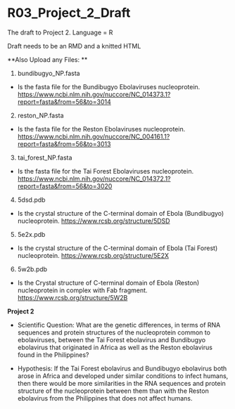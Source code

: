 # R03_Project_2_Draft
The draft to Project 2. Language = R

Draft needs to be an RMD and a knitted HTML

**Also Upload any Files: **
1) bundibugyo_NP.fasta
+ Is the fasta file for the Bundibugyo Ebolaviruses nucleoprotein. https://www.ncbi.nlm.nih.gov/nuccore/NC_014373.1?report=fasta&from=56&to=3014

2) reston_NP.fasta
+ Is the fasta file for the Reston Ebolaviruses nucleoprotein. https://www.ncbi.nlm.nih.gov/nuccore/NC_004161.1?report=fasta&from=56&to=3013

3) tai_forest_NP.fasta
+ Is the fasta file for the Tai Forest Ebolaviruses nucleoprotein. https://www.ncbi.nlm.nih.gov/nuccore/NC_014372.1?report=fasta&from=56&to=3020

4) 5dsd.pdb
+ Is the crystal structure of the C-terminal domain of Ebola (Bundibugyo) nucleoprotein. https://www.rcsb.org/structure/5DSD 

5) 5e2x.pdb
+ Is the crystal structure of the C-terminal domain of Ebola (Tai Forest) nucleoprotein. https://www.rcsb.org/structure/5E2X

6) 5w2b.pdb
+ Is the Crystal structure of C-terminal domain of Ebola (Reston) nucleoprotein in complex with Fab fragment. https://www.rcsb.org/structure/5W2B

**Project 2**
+ Scientific Question: What are the genetic differences, in terms of RNA sequences and protein structures of the nucleoprotein common to ebolaviruses, between the Tai Forest ebolavirus and Bundibugyo ebolavirus that originated in Africa as well as the Reston ebolavirus found in the Philippines?

+ Hypothesis: If the Tai Forest ebolavirus and Bundibugyo ebolavirus both arose in Africa and developed under similar conditions to infect humans, then there would be more similarities in the RNA sequences and protein structure of the nucleoprotein between them than with the Reston ebolavirus from the Philippines that does not affect humans.
